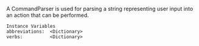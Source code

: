 A CommandParser is used for parsing a string representing user input into an action that can be performed.

    Instance Variables
	abbreviations:	<Dictionary>
	verbs:			<Dictionary>

